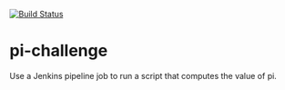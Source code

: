[![Build Status](http://ec2-3-73-123-204.eu-central-1.compute.amazonaws.com:8080/buildStatus/icon?job=pi-challenge)](http://ec2-3-73-123-204.eu-central-1.compute.amazonaws.com:8080/job/pi-challenge/)

# pi-challenge
Use a Jenkins pipeline job to run a script that computes the value of pi.
